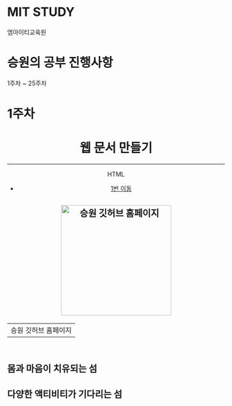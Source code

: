 # MIT STUDY
엠아이티교육원

# 승원의 공부 진행사항
1주차 ~ 25주차

# 1주차
<!DOCTYPE html> <!-- 타입이 html이라고 선언 -->
<html lang="ko"> <!-- 기본언어 검색언어가 korean이라고 설정 -->
    <head> <!--  -->
        <meta charset="UTF-8"> <!-- meta data를 UTF-8로 설정 = 한글이 깨지기 쉽기 때문에 필수 -->
        <title>HTML 기본 문서</title>
    </head>
    <header>
        <h1>웹 문서 만들기</h1> <!-- 머릿말 -->
        <hr> <!-- 머릿줄 -->
        <p>HTML</p> <!-- 기본내용 -->
        <div id="logo"> <!-- 콘텐츠를 나누는 division -->
            <nav> <!-- 네이게이션 탐색 링크 영역 -->
                <ul id="topmenu"> <!-- 순서가 없는 리스트 -->
                    <li><a href="#">1번 이동</a></li> <!-- ul의 아이템 / 목록의 항목 -->
        </div>
        <h2>
            <a href="https://github.com/dogsdays123/testMIT"> <!-- </a>에 포함된 아이템들을 하이퍼링크화-->
            <img src="images.jpg" alt="승원 깃허브 홈페이지" width="255"> </a> <!-- 이미지 불러오기 -->
        </h2>
        <table> <!-- 내용 테이블 -->
            <tr> <!-- 테이블 나누기(세로줄) -->
            <td>승원 깃허브 홈페이지</td> <!-- 나뉜 테이블의 가로줄 -->
            </tr>
        </table>
    </header>
    <body>
        <main class="contents"> <!-- 문서당 하나밖에 안되는 메인 콘텐츠 -->
            <section id="heading"> <!-- 섹션(세부 콘텐츠) -->
                <h2>몸과 마음이 치유되는 섬</h2>
            </section>
            <section id="activity">
                <h2>다양한 액티비티가 기다리는 섬</h2>
            </section>
        </main>
    </body>
</html>

